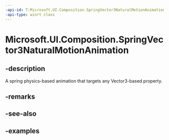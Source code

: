 ```yaml
---
-api-id: T:Microsoft.UI.Composition.SpringVector3NaturalMotionAnimation
-api-type: winrt class
---
```


<!-- Class syntax.
public class SpringVector3NaturalMotionAnimation : Vector3NaturalMotionAnimation, Vector3NaturalMotionAnimation
-->

# Microsoft.UI.Composition.SpringVector3NaturalMotionAnimation

## -description

A spring physics-based animation that targets any Vector3-based property.

## -remarks

## -see-also

## -examples

